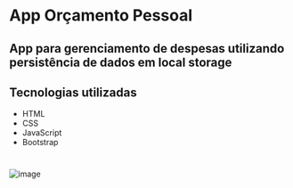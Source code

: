 # App Orçamento Pessoal

## App para gerenciamento de despesas utilizando persistência de dados em local storage
## Tecnologias utilizadas
- HTML
- CSS 
- JavaScript
- Bootstrap

# 
![image](https://github.com/leandrovelosos/App-orcamento-pessoal/assets/80790598/e0303271-8354-450c-9fc9-489e33b2d040)

